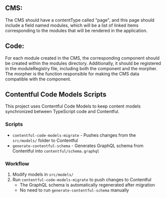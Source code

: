 ## CMS:

The CMS should have a contentType called "page", and this page should include a field named modules, which will be a list of linked items corresponding to the modules that will be rendered in the application.

## Code:

For each module created in the CMS, the corresponding component should be created within the modules directory. Additionally, it should be registered in the moduleRegistry file, including both the component and the morpher. The morpher is the function responsible for making the CMS data compatible with the component.

## Contentful Code Models Scripts

This project uses Contentful Code Models to keep content models synchronized between TypeScript code and Contentful.

### Scripts

- `contentful-code-models-migrate` - Pushes changes from the `src/models/` folder to Contentful
- `generate-contentful-schema` - Generates GraphQL schema from Contentful into `contentful/schema.graphql`

### Workflow

1. Modify models in `src/models/`
2. Run `contentful-code-models-migrate` to push changes to Contentful
   - The GraphQL schema is automatically regenerated after migration
   - No need to run `generate-contentful-schema` manually
